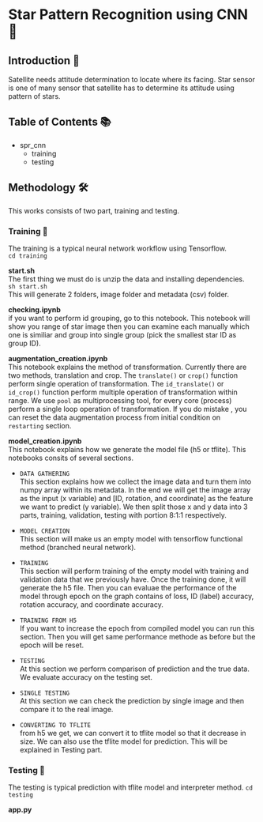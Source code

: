 # Star Pattern Recognition using CNN 🌠

## Introduction 🚪
Satellite needs attitude determination to locate where its facing. Star sensor is one of many sensor that satellite has to determine its attitude using pattern of stars.

## Table of Contents 📚
- spr_cnn
  - training
  - testing

## Methodology 🛠️
This works consists of two part, training and testing. 

### Training 🔩
The training is a typical neural network workflow using Tensorflow.  
```cd training```

**start.sh**  
The first thing we must do is unzip the data and installing dependencies.  
```sh start.sh```  
This will generate 2 folders, image folder and metadata (csv) folder.  

**checking.ipynb**  
if you want to perform id grouping, go to this notebook. This notebook will show you range of star image then you can examine each manually which one is similiar and group into single group (pick the smallest star ID as group ID).

**augmentation_creation.ipynb**  
This notebook explains the method of transformation. Currently there are two methods, translation and crop. The ```translate()``` or ```crop()``` function perform single operation of transformation. The ```id_translate()``` or ```id_crop()``` function perform multiple operation of transformation within range. We use ```pool``` as multiprocessing tool, for every core (process) perform a single loop operation of transformation. If you do mistake , you can reset the data augmentation process from initial condition on ```restarting``` section.

**model_creation.ipynb**  
This notebook explains how we generate the model file (h5 or tflite). This notebooks consits of several sections.
  
  - ```DATA GATHERING```    
    This section explains how we collect the image data and turn them into numpy array within its metadata. In the end we will get the image array as the         input (x variable) and [ID, rotation, and coordinate] as the feature we want to predict (y variable). We then split those x and y data into 3 parts,           training, validation, testing with portion 8:1:1 respectively.
    
  - ```MODEL CREATION```  
    This section will make us an empty model with tensorflow functional method (branched neural network).
    
  - ```TRAINING```  
    This section will perform training of the empty model with training and validation data that we previously have. Once the training done, it will generate     the h5 file. Then you can evaluae the performance of the model through epoch on the graph contains of loss, ID (label) accuracy, rotation accuracy, and       coordinate accuracy.
    
  - ```TRAINING FROM H5```  
    If you want to increase the epoch from compiled model you can run this section. Then you will get same performance methode as before but the epoch will be     reset. 
    
  - ```TESTING```  
    At this section we perform comparison of prediction and the true data. We evaluate accuracy on the testing set.
    
  - ```SINGLE TESTING```  
    At this section we can check the prediction by single image and then compare it to the real image.
    
  - ```CONVERTING TO TFLITE```  
    from h5 we get, we can convert it to tflite model so that it decrease in size. We can also use the tflite model for prediction. This will be explained in     Testing part.

### Testing 📰  
The testing is typical prediction with tflite model and interpreter method.
```cd testing```

**app.py**  

